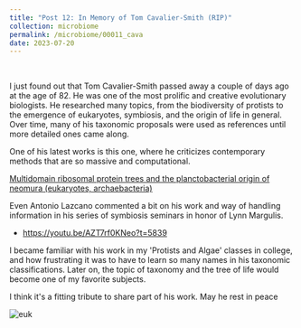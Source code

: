 ```yaml
---
title: "Post 12: In Memory of Tom Cavalier-Smith (RIP)"
collection: microbiome
permalink: /microbiome/00011_cava
date: 2023-07-20
---
```


&nbsp;

I just found out that Tom Cavalier-Smith passed away a couple of days ago at the age of 82. He was one of the most prolific and creative evolutionary biologists. He researched many topics, from the biodiversity of protists to the emergence of eukaryotes, symbiosis, and the origin of life in general. Over time, many of his taxonomic proposals were used as references until more detailed ones came along.

One of his latest works is this one, where he criticizes contemporary methods that are so massive and computational.

[Multidomain ribosomal protein trees and the planctobacterial origin of neomura (eukaryotes, archaebacteria)](https://link.springer.com/article/10.1007/s00709-019-01442-7)

Even Antonio Lazcano commented a bit on his work and way of handling information in his series of symbiosis seminars in honor of Lynn Margulis.
* <https://youtu.be/AZT7rf0KNeo?t=5839>

I became familiar with his work in my 'Protists and Algae' classes in college, and how frustrating it was to have to learn so many names in his taxonomic classifications. Later on, the topic of taxonomy and the tree of life would become one of my favorite subjects.

I think it's a fitting tribute to share part of his work.
May he rest in peace

![euk](/images/microbiome/00011_cav.jpg)
